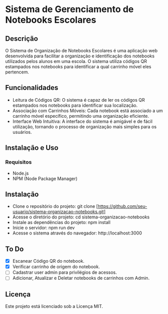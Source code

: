 # Sistema de Gerenciamento de Notebooks Escolares

## Descrição
O Sistema de Organização de Notebooks Escolares é uma aplicação web desenvolvida para facilitar a organização e identificação dos notebooks utilizados pelos alunos em uma escola. O sistema utiliza códigos QR estampados nos notebooks para identificar a qual carrinho móvel eles pertencem.

## Funcionalidades
- Leitura de Códigos QR: O sistema é capaz de ler os códigos QR estampados nos notebooks para identificar sua localização.
- Associação com Carrinhos Móveis: Cada notebook está associado a um carrinho móvel específico, permitindo uma organização eficiente.
- Interface Web Intuitiva: A interface do sistema é amigável e de fácil utilização, tornando o processo de organização mais simples para os usuários.

## Instalação e Uso
### Requisitos
- Node.js
- NPM (Node Package Manager)

## Instalação
- Clone o repositório do projeto: git clone [https://github.com/seu-usuario/sistema-organizacao-notebooks.git]
- Acesse o diretório do projeto: cd sistema-organizacao-notebooks
- Instale as dependências do projeto: npm install
- Inicie o servidor: npm run dev
- Acesse o sistema através do navegador: http://localhost:3000

## To Do
- [x] Escanear Código QR do notebook.
- [x] Verificar carrinho de origem do notebook.
- [ ] Cadastrar user admin para privilégios de acessos.
- [ ] Adicionar, Atualizar e Deletar notebooks de carrinhos com Admin.

## Licença
Este projeto está licenciado sob a Licença MIT.
